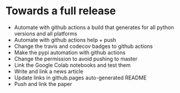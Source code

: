 # Towards a full release

  * Automate with github actions a build that generates for all python versions and all platforms
  * Automate with github actions help + push
  * Change the travis and codecov badges to github actions
  * Make the pypi automation with github actions
  * Change the permission to avoid pushing to master
  * Link the Google Colab notebooks and test them
  * Write and link a news article
  * Update links in github.pages auto-generated README
  * Push and link the paper
